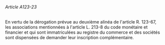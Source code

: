 ###### Article A123-23

En vertu de la dérogation prévue au deuxième alinéa de l'article R. 123-67, les associations mentionnées à l'article L. 213-8 du code monétaire et financier et qui sont immatriculées au registre du commerce et des sociétés sont dispensées de demander leur inscription complémentaire.

